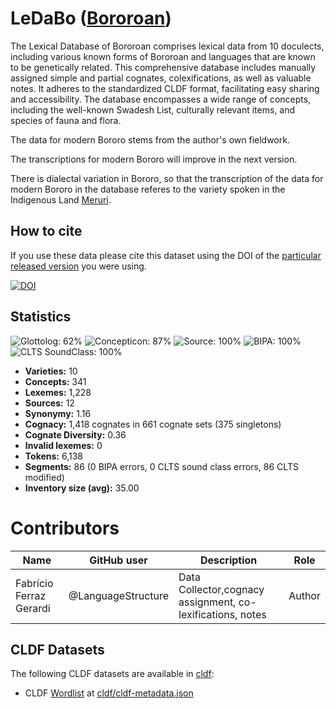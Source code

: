 # LeDaBo ([Bororoan](https://glottolog.org/resource/languoid/id/boro1281))

The Lexical Database of Bororoan comprises lexical data from 10 doculects, including various known forms of Bororoan and languages that are known to be genetically related. This comprehensive database includes manually assigned simple and partial cognates, colexifications, as well as valuable notes. It adheres to the standardized CLDF format, facilitating easy sharing and accessibility. The database encompasses a wide range of concepts, including the well-known Swadesh List, culturally relevant items, and species of fauna and flora.

The data for modern Bororo stems from the author's own fieldwork.

The transcriptions for modern Bororo will improve in the next version. 

There is dialectal variation in Bororo, so that the transcription of the data for modern Bororo in the database referes to the variety spoken in the Indigenous Land [Meruri](https://terrasindigenas.org.br).







## How to cite

If you use these data please cite
this dataset using the DOI of the [particular released version](../../releases/) you were using.

[![DOI](https://zenodo.org/badge/DOI/10.5281/zenodo.8334753.svg)](https://doi.org/10.5281/zenodo.8334753)


## Statistics


![Glottolog: 62%](https://img.shields.io/badge/Glottolog-62%25-orange.svg "Glottolog: 62%")
![Concepticon: 87%](https://img.shields.io/badge/Concepticon-87%25-yellowgreen.svg "Concepticon: 87%")
![Source: 100%](https://img.shields.io/badge/Source-100%25-brightgreen.svg "Source: 100%")
![BIPA: 100%](https://img.shields.io/badge/BIPA-100%25-brightgreen.svg "BIPA: 100%")
![CLTS SoundClass: 100%](https://img.shields.io/badge/CLTS%20SoundClass-100%25-brightgreen.svg "CLTS SoundClass: 100%")

- **Varieties:** 10
- **Concepts:** 341
- **Lexemes:** 1,228
- **Sources:** 12
- **Synonymy:** 1.16
- **Cognacy:** 1,418 cognates in 661 cognate sets (375 singletons)
- **Cognate Diversity:** 0.36
- **Invalid lexemes:** 0
- **Tokens:** 6,138
- **Segments:** 86 (0 BIPA errors, 0 CLTS sound class errors, 86 CLTS modified)
- **Inventory size (avg):** 35.00

# Contributors

Name | GitHub user | Description | Role |
--- | --- | --- | --- |
Fabrício Ferraz Gerardi | @LanguageStructure | Data Collector,cognacy assignment, co-lexifications, notes | Author |

## CLDF Datasets

The following CLDF datasets are available in [cldf](cldf):

- CLDF [Wordlist](https://github.com/cldf/cldf/tree/master/modules/Wordlist) at [cldf/cldf-metadata.json](cldf/cldf-metadata.json)
